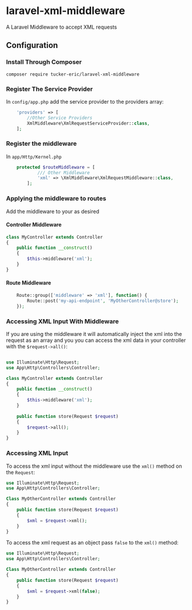 # laravel-xml-middleware
A Laravel Middleware to accept XML requests

## Configuration
### Install Through Composer
```
composer require tucker-eric/laravel-xml-middleware
```

### Register The Service Provider
In `config/app.php` add the service provider to the providers array:

```php
    'providers' => [
        //Other Service Providers
        XmlMiddleware\XmlRequestServiceProvider::class,
    ];
```

### Register the middleware
In `app/Http/Kernel.php`

```php
    protected $routeMiddleware = [
            /// Other Middleware
            'xml' => \XmlMiddleware\XmlRequestMiddleware::class,
        ];
```

### Applying the middleware to routes
Add the middleware to your as desired

#### Controller Middleware
```php
class MyController extends Controller
{
    public function __construct()
    {
        $this->middleware('xml');
    }
}
```

#### Route Middleware
```php
    Route::group(['middleware' => 'xml'], function() {
        Route::post('my-api-endpoint', 'MyOtherController@store');
    });
```

### Accessing XML Input With Middleware
If you are using the middleware it will automatically inject the xml into the request as an array and you you can access the xml data in your controller with the `$request->all()`:

```php

use Illuminate\Http\Request;
use App\Http\Controllers\Controller;

class MyController extends Controller
{
    public function __construct()
    {
        $this->middleware('xml');
    }
    
    public function store(Request $request)
    {
        $request->all();
    }
}
```
### Accessing XML Input
To access the xml input without the middleware use the `xml()` method on the `Request`:

```php
use Illuminate\Http\Request;
use App\Http\Controllers\Controller;

Class MyOtherController extends Controller
{
    public function store(Request $request)
    {
        $xml = $request->xml();
    }
}
```

To access the xml request as an object pass `false` to the `xml()` method:

```php
use Illuminate\Http\Request;
use App\Http\Controllers\Controller;

Class MyOtherController extends Controller
{
    public function store(Request $request)
    {
        $xml = $request->xml(false);
    }
}
```
